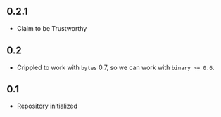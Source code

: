 0.2.1
-----
* Claim to be Trustworthy

0.2
---
* Crippled to work with `bytes` 0.7, so we can work with `binary >= 0.6`.

0.1
---
* Repository initialized
